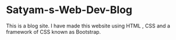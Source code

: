 # Satyam-s-Web-Dev-Blog
This is a blog site. I have made this website using HTML , CSS and a framework of CSS known as Bootstrap. 
